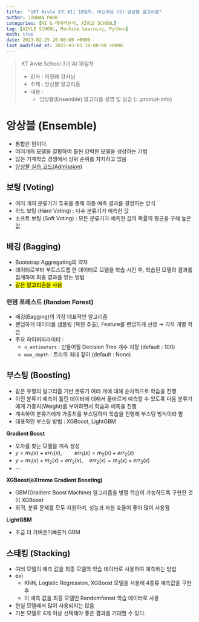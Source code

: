 ```yaml
---
title:  "[KT Aivle 3기 AI] 18일차. 머신러닝 (5) 앙상블 알고리즘"
author: JIHWAN PARK
categories: [AI & 데이터분석, AIVLE SCHOOL]
tag: [AIVLE SCHOOL, Machine Learning, Python]
math: true
date: 2023-02-25 20:00:00 +0900
last_modified_at: 2023-03-03 18:00:00 +0900
---
```

> KT Aivle School 3기 AI 18일차 
> - 강사 : 이장래 강사님
> - 주제 : 앙상블 알고리즘
> - 내용 :
>   - 앙상블(Ensemble) 알고리즘 설명 및 실습
{: .prompt-info}

# 앙상블 (Ensemble)
- 통합은 힘이다.
- 여러개의 모델을 결합하여 훨씬 강력한 모델을 생성하는 기법
- 많은 기계학습 경쟁에서 상위 순위를 차지하고 있음
- <a href='https://github.com/Jihwan98/aivle_school/blob/main/2023.02.20_%EB%A8%B8%EC%8B%A0%EB%9F%AC%EB%8B%9D_%EC%8B%A4%EC%8A%B5%EC%9E%90%EB%A3%8C/%EB%B0%B0%EC%9A%B0%EA%B8%B0/ML04_04_%EC%95%99%EC%83%81%EB%B8%94(Admission).ipynb' target='_blank'>앙상블 실습 코드(Admission)</a>

## 보팅 (Voting)
- 여러 개의 분류기가 투표를 통해 최종 예측 결과를 결정하는 방식
- 하드 보팅 (Hard Voting) : 다수 분류기가 예측한 값
- 소프트 보팅 (Soft Voting) : 모든 분류기가 예측한 값의 확률의 평균을 구해 높은 값

## 배깅 (Bagging)
- Bootstrap Aggregating의 약자
- 데이터로부터 부트스트랩 한 데이터로 모델을 학습 시킨 후, 학습된 모델의 결과를 집계하여 최종 결과를 얻는 방법
- <mark>같은 알고리즘을 사용</mark>

### **랜덤 포레스트 (Random Forest)**
- 배깅(Bagging)의 가장 대표적인 알고리즘
- 랜덤하게 데이터를 샘플링 (복원 추출), Feature를 랜덤하게 선정 → 각자 개별 학습
- 주요 하이퍼파라미터 : 
  - `n_estimators` : 만들어질 Decision Tree 개수 지정 (default : 100)
  - `max_depth` : 트리의 최대 깊이 (default : None)

## 부스팅 (Boosting)
- 같은 유형의 알고리즘 기반 분류기 여러 개에 대해 순차적으로 학습을 진행
- 이전 분류기 예측이 틀린 데이터에 대해서 올바르게 예측할 수 있도록 다음 분류기에게 가중치(Weight)를 부여하면서 학습과 예측을 진행
- 계속하여 분류기에게 가중치를 부스팅하며 학습을 진행해 부스팅 방식이라 함
- 대표적인 부스팅 방법 : XGBoost, LightGBM

**Gradient Boost**
- 오차를 찾는 모델을 계속 생성
- $y = m_1(x) + err_1(x), \quad\quad err_1(x) = m_2(x) + err_2(x)$
- $y = m_1(x) + m_2(x) + err_2(x), \quad err_2(x) = m_3(x) + err_3(x)$
- $\cdots$

**XGBoost(eXtreme Gradient Boosting)**
- GBM(Gradient Boost Machine) 알고리즘을 병렬 학습이 가능하도록 구현한 것이 XGBoost
- 회귀, 분류 문제를 모두 지원하며, 성능과 자원 효율이 좋아 많이 사용됨

**LightGBM**
- 조금 더 가벼운?(빠른?) GBM

## 스태킹 (Stacking)
- 여러 모델의 예측 값을 최종 모델의 학습 데이터로 사용하여 예측하는 방법
- ex) 
  - KNN, Logistic Regression, XGBoost 모델을 사용해 4종류 예측값을 구한 후
  - 이 예측 값을 최종 모델인 Randomforest 학습 데이터로 사용
- 현실 모델에서 많이 사용되지는 않음
- 기본 모델로 4개 이상 선택해야 좋은 결과를 기대할 수 있다.